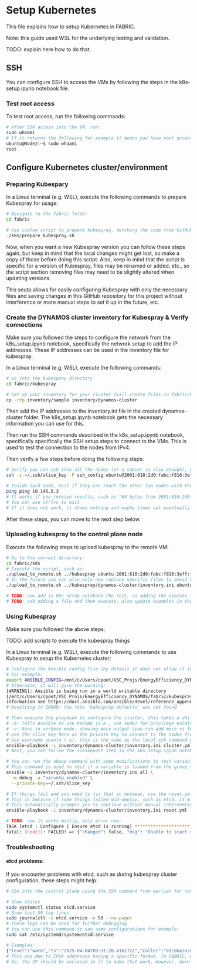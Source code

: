 # Setup Kubernetes
This file explains how to setup Kubernetes in FABRIC.

Note: this guide used WSL for the underlying testing and validation.

TODO: explain here how to do that.

## SSH 
You can configure SSH to access the VMs by following the steps in the k8s-setup.ipynb notebook file. 

### Test root access
To test root access, run the following commands:
```sh
# After SSH access into the VM, run:
sudo whoami
# If it returns the following for example it means you have root access, meaning the ubuntu VM has passwordless sudo working correctly on the node:
ubuntu@Node2:~$ sudo whoami
root
``` 

## Configure Kubernetes cluster/environment
### Preparing Kubespary
In a Linux terminal (e.g. WSL), execute the following commands to prepare Kubespray for usage:
```sh
# Navigate to the fabric folder
cd fabric

# Use custom script to prepare kubespray, fetching the code from GitHub and cleaning up unnecessary files
./k8s/prepare_kubespray.sh
```
Now, when you want a new Kubespray version you can follow these steps again, but keep in mind that the local changes might get lost, so make a copy of those before doing this script.  Also, keep in mind that the script is specific for a version of Kubespray, files may be renamed or added, etc., so the script section removing files may need to be slightly altered when updating versions.

This seutp allows for easily configuring Kubespray with only the necessary files and saving changes in this GitHub repository for this project without interference or more manual steps to set it up in the future, etc.


### Create the DYNAMOS cluster inventory for Kubespray & Verify connections
Make sure you followed the steps to configure the network from the k8s_setup.ipynb notebook, specifically the network setup to add the IP addresses. These IP addresses can be used in the inventory file for kubespray.

In a Linux terminal (e.g. WSL), execute the following commands:
```sh
# Go into the kubespray directory
cd fabric/kubespray

# Set up your inventory for your cluster (will create files in fabric/kubespray/inventory/x)
cp -rfp inventory/sample inventory/dynamos-cluster
```
Then add the IP addresses to the inventory.ini file in the created dynamos-cluster folder. The k8s_setup.ipynb notebook gets the necessary information you can use for this.

Then run the SSH commands described in the k8s_setup.ipynb notebook, specifically specifically the SSH setup steps to connect to the VMs. This is used to test the connection to the nodes from IPv4.

Then verify a few steps before doing the following steps:
```sh
# Verify you can ssh into all the nodes (or a subset is also enough), using the commands provided from the Notebook step (see steps in notebook), such as:
ssh -i ~/.ssh/slice_key -F ssh_config ubuntu@2001:610:2d0:fabc:f816:3eff:fe65:a464

# Inside each node, test if they can reach the other two nodes with the IP address, such as:
ping ping 10.145.5.3
# It works if you receive results, such as "64 bytes from 2001:610:2d0:fabc:f816:3eff:fe95:d90f: icmp_seq=1 ttl=64 time=0.402 ms" 
# You can use ctrl+c to exit
# If it does not work, it shows nothing and maybe times out eventually
```
After these steps, you can move to the next step below.


### Uploading kubespray to the control plane node
Execute the following steps to upload kubespray to the remote VM:
```sh
# Go to the correct directory:
cd fabric/k8s
# Execute the script, such as:
./upload_to_remote.sh ../kubespray ubuntu 2001:610:2d0:fabc:f816:3eff:feba:b846 ~/.ssh/slice_key ../fabric_config/ssh_config
# In the future you can also only now replace specific files to avoid having to reupload the whole directory
./upload_to_remote.sh ../kubespray/dynamos-cluster/inventory.ini ubuntu 2001:610:2d0:fabc:f816:3eff:feba:b846 ~/.ssh/slice_key ../fabric_config/ssh_config

# TODO: now add in K8s setup notebook the rest, so adding the execute script, etc.
# TODO: add adding a file and then execute, also update examples in the script
```


### Using Kubespray
Make sure you followed the above steps.

TODO: add scripts to execute the kubespray things

In a Linux terminal (e.g. WSL), execute the following commands to use Kubespray to setup the Kubernetes cluster:
```sh
# Configure the Ansible config file (by default it does not allow it in the working directory: https://docs.ansible.com/ansible/devel/reference_appendices/config.html#cfg-in-world-writable-dir)
# For example:
export ANSIBLE_CONFIG=/mnt/c/Users/cpoet/VSC_Projs/EnergyEfficiency_DYNAMOS/fabric/kubespray/ansible.cfg
# Otherwise, it will give the warning: 
[WARNING]: Ansible is being run in a world writable directory
(/mnt/c/Users/cpoet/VSC_Projs/EnergyEfficiency_DYNAMOS/fabric/kubespray), ignoring it as an ansible.cfg source. For more
information see https://docs.ansible.com/ansible/devel/reference_appendices/config.html#cfg-in-world-writable-dir
# Resulting in ERROR! the role 'kubespray-defaults' was not found

# Then execute the playbook to configure the cluster, this takes a while to execute, the more nodes the longer it takes
# -b: Tells Ansible to use become (i.e., use sudo) for privilege escalation on remote machines
# -v: Runs in verbose mode, showing more output (you can add more vs for even more detail, like -vv or -vvv)
# Use the slice key here as the private key to connect to the nodes from the slice in FABRIC
# Use username ubuntu (-u), this is the same as the local ssh command used to log into the VM
ansible-playbook -i inventory/dynamos-cluster/inventory.ini cluster.yml -b -v --private-key=~/.ssh/slice_key -u ubuntu
# Next, you can follow the subsequent step in the k8s_setup.ipynb notebook

# You can run the above command with some modifications to test variables, such as:
# This command is used to test if a variable is loaded from the group_vars in the inventory file (you can change all to a more specific one such as node1) 
ansible -i inventory/dynamos-cluster/inventory.ini all \
  -m debug -a "var=ntp_enabled" \
  --private-key=~/.ssh/slice_key

# If things fail and you need to fix that in between, use the reset.yml to reset the cluster first before trying again the above command
# This is because if some things failed mid-deploy, such as etcd, it might conflict/skip important files, etc.
# This automatically prompts yes to continue without manual intervention required
ansible-playbook -i inventory/dynamos-cluster/inventory.ini reset.yml -b -v --private-key=~/.ssh/slice_key -u ubuntu -e reset_confirmation=yes

# TODO: now it works mostly, only error now:
TASK [etcd : Configure | Ensure etcd is running] ********************************************************************************************************************************************
fatal: [node1]: FAILED! => {"changed": false, "msg": "Unable to start service etcd: Job for etcd.service failed because the control process exited with error code.\nSee \"systemctl status etcd.service\" and \"journalctl -xe\" for details.\n"}
```

### Troubleshooting
#### etcd problems:
If you encounter problems with etcd, such as during kubespray cluster configuration, these steps might help:
```sh
# SSH into the control plane using the SSH command from earlier for node1

# Show status
sudo systemctl status etcd.service
# Show last 50 log lines
sudo journalctl -u etcd.service -n 50 --no-pager
# These logs can be used for further debugging
# You can use this command to see some configurations for example:
sudo cat /etc/systemd/system/etcd.service

# Examples:
{"level":"warn","ts":"2025-04-04T09:31:28.416172Z","caller":"etcdmain/etcd.go:75","msg":"failed to verify flags","error":"invalid value \"https://2001:610:2d0:fabc:f816:3eff:fe65:a464:2380\" for ETCD_LISTEN_PEER_URLS: URL address does not have the form \"host:port\": https://2001:610:2d0:fabc:f816:3eff:fe65:a464:2380"}
# This was due to IPv6 addresses having a specific format. In FABRIC, we use IPv6, such as: 2001:610:2d0:fabc:f816:3eff:fe65:a464
# So, the IP should be enclosed in [] to make that work. However, more broad problems with using IPv6 was discovered, so a different solution was done, which is now the current setup.
```

